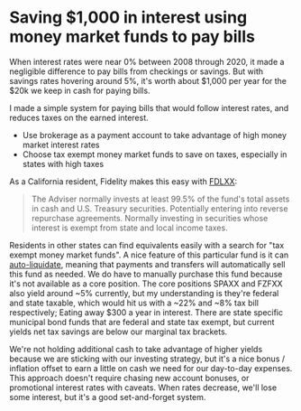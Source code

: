 # Saving $1,000 in interest using money market funds to pay bills

When interest rates were near 0% between 2008 through 2020, it made a negligible
difference to pay bills from checkings or savings. But with savings rates
hovering around 5%, it's worth about $1,000 per year for the $20k we keep in
cash for paying bills.

I made a simple system for paying bills that would follow interest rates, and
reduces taxes on the earned interest.

- Use brokerage as a payment account to take advantage of high money market
  interest rates
- Choose tax exempt money market funds to save on taxes, especially in states
  with high taxes

As a California resident, Fidelity makes this easy with
[FDLXX](https://fundresearch.fidelity.com/mutual-funds/summary/31617H300):

> The Adviser normally invests at least 99.5% of the fund's total assets in cash
> and U.S. Treasury securities. Potentially entering into reverse repurchase
> agreements. Normally investing in securities whose interest is exempt from
> state and local income taxes.

Residents in other states can find equivalents easily with a search for "tax
exempt money market funds". A nice feature of this particular fund is it can
[auto-liquidate](https://www.reddit.com/r/fidelityinvestments/comments/1aql21n/fdlxx_auto_liquidate_feature/),
meaning that payments and transfers will automatically sell this fund as needed.
We do have to manually purchase this fund because it's not available as a core
position. The core positions SPAXX and FZFXX also yield around ~5% currently,
but my understanding is they're federal and state taxable, which would hit us
with a ~22% and ~8% tax bill respectively; Eating away $300 a year in interest.
There are state specific municipal bond funds that are federal and state tax
exempt, but current yields net tax savings are below our marginal tax brackets.

We're not holding additional cash to take advantage of higher yields because we
are sticking with our investing strategy, but it's a nice bonus / inflation
offset to earn a little on cash we need for our day-to-day expenses. This
approach doesn't require chasing new account bonuses, or promotional interest
rates with caveats. When rates decrease, we'll lose some interest, but it's a
good set-and-forget system.
